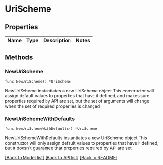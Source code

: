 # UriScheme

## Properties

Name | Type | Description | Notes
------------ | ------------- | ------------- | -------------

## Methods

### NewUriScheme

`func NewUriScheme() *UriScheme`

NewUriScheme instantiates a new UriScheme object
This constructor will assign default values to properties that have it defined,
and makes sure properties required by API are set, but the set of arguments
will change when the set of required properties is changed

### NewUriSchemeWithDefaults

`func NewUriSchemeWithDefaults() *UriScheme`

NewUriSchemeWithDefaults instantiates a new UriScheme object
This constructor will only assign default values to properties that have it defined,
but it doesn't guarantee that properties required by API are set


[[Back to Model list]](../README.md#documentation-for-models) [[Back to API list]](../README.md#documentation-for-api-endpoints) [[Back to README]](../README.md)


